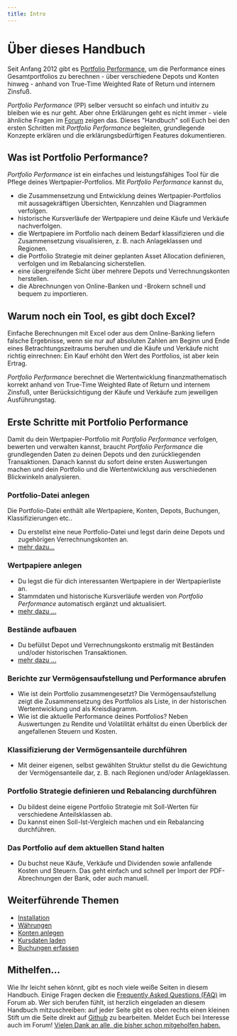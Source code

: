 ```yaml
---
title: Intro
---
```


# Über dieses Handbuch

Seit Anfang 2012 gibt es [Portfolio Performance](https://portfolio-performance.info), um die Performance eines Gesamtportfolios zu berechnen - über verschiedene Depots und Konten hinweg - anhand von True-Time Weighted Rate of Return und internem Zinsfuß.

*Portfolio Performance* (PP) selber versucht so einfach und intuitiv zu bleiben wie es nur geht. Aber ohne Erklärungen geht es nicht immer - viele ähnliche Fragen im [Forum](https://forum.portfolio-performance.info) zeigen das. Dieses "Handbuch" soll Euch bei den ersten Schritten mit *Portfolio Performance* begleiten, grundlegende Konzepte erklären und die erklärungsbedürftigen Features dokumentieren.

## Was ist Portfolio Performance?

*Portfolio Performance* ist ein einfaches und leistungsfähiges Tool für die Pflege deines Wertpapier-Portfolios. Mit *Portfolio Performance* kannst du,

- die Zusammensetzung und Entwicklung deines Wertpapier-Portfolios mit aussagekräftigen Übersichten, Kennzahlen und Diagrammen verfolgen.
- historische Kursverläufe der Wertpapiere und deine Käufe und Verkäufe nachverfolgen.
- die Wertpapiere im Portfolio nach deinem Bedarf klassifizieren und die Zusammensetzung visualisieren, z. B. nach Anlageklassen und Regionen.
- die Portfolio Strategie mit deiner geplanten Asset Allocation definieren, verfolgen und im Rebalancing sicherstellen.
- eine übergreifende Sicht über mehrere Depots und Verrechnungskonten herstellen.
- die Abrechnungen von Online-Banken und -Brokern schnell und bequem zu importieren.

## Warum noch ein Tool, es gibt doch Excel?

Einfache Berechnungen mit Excel oder aus dem Online-Banking liefern falsche Ergebnisse, wenn sie nur auf absoluten Zahlen am Beginn und Ende eines Betrachtungszeitraums beruhen und die Käufe und Verkäufe nicht richtig einrechnen: Ein Kauf erhöht den Wert des Portfolios, ist aber kein Ertrag.

*Portfolio Performance* berechnet die Wertentwicklung finanzmathematisch korrekt anhand von True-Time Weighted Rate of Return und internem Zinsfuß, unter Berücksichtigung der Käufe und Verkäufe zum jeweiligen Ausführungstag.

## Erste Schritte mit Portfolio Performance

Damit du dein Wertpapier-Portfolio mit *Portfolio Performance* verfolgen, bewerten und verwalten kannst, braucht *Portfolio Performance* die grundlegenden Daten zu deinen Depots und den zurückliegenden Transaktionen. Danach kannst du sofort deine ersten Auswertungen machen und dein Portfolio und die Wertentwicklung aus verschiedenen Blickwinkeln analysieren.

### Portfolio-Datei anlegen

Die Portfolio-Datei enthält alle Wertpapiere, Konten, Depots, Buchungen, Klassifizierungen etc..

- Du erstellst eine neue Portfolio-Datei und legst darin deine Depots und zugehörigen Verrechnungskonten an.
- [mehr dazu...](erste-schritte/intro-neue-portfoliodatei-anlegen.md)

### Wertpapiere anlegen

- Du legst die für dich interessanten Wertpapiere in der Wertpapierliste an.
- Stammdaten und historische Kursverläufe werden von *Portfolio Performance* automatisch ergänzt und aktualisiert.
- [mehr dazu ...](erste-schritte/intro-wertpapiere-anlegen.md)
### Bestände aufbauen

- Du befüllst Depot und Verrechnungskonto erstmalig mit Beständen und/oder historischen Transaktionen.
- [mehr dazu ...](erste-schritte/intro-bestaende-erstmalig-aufbauen.md)

### Berichte zur Vermögensaufstellung und Performance abrufen

- Wie ist dein Portfolio zusammengesetzt? Die Vermögensaufstellung zeigt die Zusammensetzung des Portfolios als Liste, in der historischen Wertentwicklung und als Kreisdiagramm.
- Wie ist die aktuelle Performance deines Portfolios? Neben Auswertungen zu Rendite und Volatilität erhältst du einen Überblick der angefallenen Steuern und Kosten.

### Klassifizierung der Vermögensanteile durchführen

- Mit deiner eigenen, selbst gewählten Struktur stellst du die Gewichtung der Vermögensanteile dar, z. B. nach Regionen und/oder Anlageklassen.

### Portfolio Strategie definieren und Rebalancing durchführen

- Du bildest deine eigene Portfolio Strategie mit Soll-Werten für verschiedene Anteilsklassen ab.
- Du kannst einen Soll-Ist-Vergleich machen und ein Rebalancing durchführen.

### Das Portfolio auf dem aktuellen Stand halten

- Du buchst neue Käufe, Verkäufe und Dividenden sowie anfallende Kosten und Steuern. Das geht einfach und schnell per Import der PDF-Abrechnungen der Bank, oder auch manuell.

## Weiterführende Themen

* [Installation](erste-schritte/installation.md)
* [Währungen](how-to/waehrungen.md)
* [Konten anlegen](how-to/konten_anlegen.md)
* [Kursdaten laden](how-to/kursdaten_laden.md)
* [Buchungen erfassen](how-to/buchungen_erfassen.md)

## Mithelfen...

Wie Ihr leicht sehen könnt, gibt es noch viele weiße Seiten in diesem Handbuch. Einige Fragen decken die [Frequently Asked Questions (FAQ)](https://forum.portfolio-performance.info/t/faq-haeufig-gestellte-fragen/1721) im Forum ab. Wer sich berufen fühlt, ist herzlich eingeladen an diesem Handbuch mitzuschreiben: auf jeder Seite gibt es oben rechts einen kleinen Stift um die Seite direkt auf [Github](https://github.com/portfolio-performance/portfolio-help) zu bearbeiten. Meldet Euch bei Interesse auch im Forum! [Vielen Dank an alle, die bisher schon mitgeholfen haben.](https://github.com/portfolio-performance/portfolio-help/graphs/contributors)
